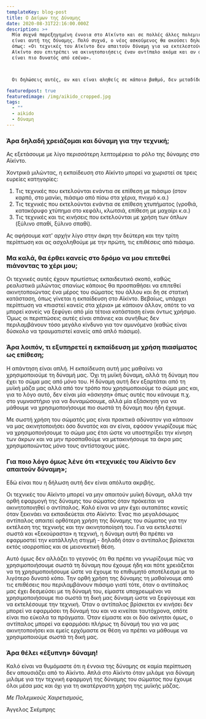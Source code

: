 ```yaml
---
templateKey: blog-post
title: O Δαίμων της Δύναμης
date: 2020-08-31T22:16:00.000Z
description: >+
  Μία συχνά παρεξηγημένη έννοια στο Αϊκίντο και σε πολλές άλλες πολεμικές τέχνες
  είναι αυτή της δύναμης. Πολύ συχνά, ο νέος ασκούμενος θα ακούσει δηλώσεις
  όπως: «Οι τεχνικές του Αϊκίντο δεν απαιτούν δύναμη για να εκτελεστούν» ή «Το
  Αϊκίντο σου επιτρέπει να ακινητοποιήσεις έναν αντίπαλο ακόμα και αν αυτός
  είναι πιο δυνατός από εσένα».



  Οι δηλώσεις αυτές, αν και είναι αληθείς σε κάποιο βαθμό, δεν μεταδίδουν σωστά την πραγματική εικόνα της προπόνησης στο Αϊκίντο. Αν και θεωρητικά μία σωστά εκτελεσμένη τεχνική απαιτεί ελάχιστη προσπάθεια, οι συνθήκες εκτέλεσης της τεχνικής και η φύση της τεχνικής παίζουν σημαντικό ρόλο στο κατά πόσο η τεχνική μπορεί όντως να εκτελεστεί χωρίς τη χρήση δύναμης.

featuredpost: true
featuredimage: /img/aikido_cropped.jpg
tags:
  - ""
  - aikido
  - δύναμη
---
```

### Άρα δηλαδή χρειάζομαι και δύναμη για την τεχνική;

Ας εξετάσουμε με λίγο περισσότερη λεπτομέρεια το ρόλο της δύναμης στο Αϊκίντο.

Χοντρικά μιλώντας, η εκπαίδευση στο Αϊκίντο μπορεί να χωριστεί σε τρεις ευρείες κατηγορίες:

1. Τις τεχνικές που εκτελούνται ενάντια σε επίθεση με πιάσιμο (στον καρπό, στο μανίκι, πιάσιμο από πίσω στα χέρια, πνιγμό κ.α.)
2. Τις τεχνικές που εκτελούνται ενάντια σε επίθεση χτυπήματος (γροθιά, κατακόρυφο χτύπημα στο κεφάλι, κλωτσιά, επίθεση με μαχαίρι κ.α.)
3. Τις τεχνικές και τις κινήσεις που εκτελούνται με χρήση των όπλων (ξύλινο σπαθί, ξύλινο σπαθί).

Ας αφήσουμε κατ' αρχήν λίγο στην άκρη την δεύτερη και την τρίτη περίπτωση και ας ασχοληθούμε με την πρώτη, τις επιθέσεις από πιάσιμο.



### Μα καλά, θα έρθει κανείς στο δρόμο να μου επιτεθεί πιάνοντας το χέρι μου;

Οι τεχνικές αυτές έχουν πρωτίστως εκπαιδευτικό σκοπό, καθώς ρεαλιστικά μιλώντας σπανίως κάποιος θα προσπαθήσει να επιτεθεί ακινητοποιώντας ένα μέρος του σώματος του άλλου και δη σε στατική κατάσταση, όπως γίνεται η εκπαίδευση στο Αϊκίντο. Βεβαίως, υπάρχει περίπτωση να «πιαστεί κανείς στα χέρια» με κάποιον άλλον, οπότε το να μπορεί κανείς να ξεφύγει από μία τέτοια κατάσταση είναι όντως χρήσιμο. Όμως οι περιπτώσεις αυτές είναι σπάνιες και συνήθως δεν περιλαμβάνουν τόσο μεγάλο κίνδυνο για τον αμυνόμενο (καθώς είναι δύσκολο να τραυματιστεί κανείς από απλό πιάσιμο).



### Άρα λοιπόν, τι εξυπηρετεί η εκπαίδευση με χρήση πιασίματος ως επίθεση;

Η απάντηση είναι απλή. Η εκπαίδευση αυτή μας μαθαίνει να χρησιμοποιούμε τη δύναμή μας. Όχι τη μυϊκή δύναμη, αλλά τη δύναμη που έχει το σώμα μας από μόνο του. Η δύναμη αυτή δεν εξαρτάται από τη μυϊκή μάζα μας αλλά από τον τρόπο που χρησιμοποιούμε το σώμα μας και, για το λόγο αυτό, δεν είναι μία «άσκηση» όπως αυτές που κάνουμε π.χ. στο γυμναστήριο για να δυναμώσουμε, αλλά μία εξάσκηση για να μάθουμε να χρησιμοποιήσουμε πιο σωστά τη δύναμη που ήδη έχουμε.

Με σωστή χρήση του σώματός μας είναι πρακτικά αδύνατον για κάποιον να μας ακινητοποιήσει όσο δυνατός και αν είναι, εφόσον γνωρίζουμε πώς να χρησιμοποιήσουμε το σώμα μας έτσι ώστε να υποστηρίξει την κίνηση των άκρων και να μην προσπαθούμε να μετακινήσουμε τα άκρα μας χρησιμοποιώντας μόνο τους αντίστοιχους μύες.



### Για ποιο λόγο όμως λένε ότι «τεχνικές του Αϊκίντο δεν απαιτούν δύναμη»;

Εδώ είναι που η δήλωση αυτή δεν είναι απόλυτα ακριβής.

Οι τεχνικές του Αϊκίντο μπορεί να μην απαιτούν μυϊκή δύναμη, αλλά την ορθή εφαρμογή της δύναμης του σώματος όταν πρόκειται να ακινητοποιηθεί ο αντίπαλος. Καλό είναι να μην έχει αυταπάτες κανείς όταν ξεκινάει να εκπαιδεύεται στο Αϊκίντο: Ένας πιο μεγαλόσωμος αντίπαλος απαιτεί ορθότερη χρήση της δύναμης του σώματος για την εκτέλεση της τεχνικής και την ακινητοποίησή του. Για να εκτελεστεί σωστά και «ξεκούραστα» η τεχνική, η δύναμη αυτή θα πρέπει να εφαρμοστεί την κατάλληλη στιγμή - δηλαδή όταν ο αντίπαλος βρίσκεται εκτός ισορροπίας και σε μειονεκτική θέση.

Αυτό όμως δεν αλλάζει το γεγονός ότι θα πρέπει να γνωρίζουμε πώς να χρησιμοποιήσουμε σωστά τη δύναμη που έχουμε ήδη και πότε χρειάζεται να τη χρησιμοποιήσουμε ώστε να έχουμε το επιθυμητό αποτέλεσμα με το λιγότερο δυνατό κόπο. Την ορθή χρήση της δύναμης τη μαθαίνουμε από τις επιθέσεις που περιλαμβάνουν πιάσιμο γιατί τότε, όταν ο αντίπαλος μας έχει δεσμεύσει με τη δύναμή του, είμαστε υποχρεωμένοι να χρησιμοποιήσουμε πιο σωστά τη δική μας δύναμη ώστε να ξεφύγουμε και να εκτελέσουμε την τεχνική. Όταν ο αντίπαλος βρίσκεται εν κινήσει δεν μπορεί να εφαρμόσει τη δύναμή του και να κινείται ταυτόχρονα, οπότε είναι πιο εύκολα τα πράγματα. Όταν είμαστε και οι δύο ακίνητοι όμως, ο αντίπαλος μπορεί να εφαρμόσει πλήρως τη δύναμή του για να μας ακινητοποιήσει και εμείς ερχόμαστε σε θέση να πρέπει να μάθουμε να χρησιμοποιούμε σωστά τη δική μας.



### Άρα θέλει «έξυπνη» δύναμη!

Καλό είναι να θυμόμαστε ότι η έννοια της δύναμης σε καμία περίπτωση δεν απουσιάζει από το Αϊκίντο. Απλά στο Αϊκίντο όταν μιλάμε για δύναμη μιλάμε για την τεχνική εφαρμογή της δύναμης του σώματος που έχουμε όλοι μέσα μας και όχι για τη ακατέργαστη χρήση της μυϊκής μάζας.



*Με Πολεμικούς Χαιρετισμούς,*



Άγγελος Σκέμπρης